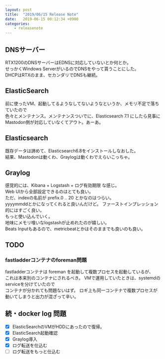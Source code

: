 ```yaml
---
layout: post
title:  "2019/06/15 Release Note"
date:   2019-06-15 00:12:34 +0900
categories:
	- releasenote
---
```


## DNSサーバー

RTX1200のDNSサーバーはEDNSに対応していないとか何とか。  
せっかくWindows ServerがいるのでDNSをやって貰うことにした。  
DHCPはRTXのまま、セカンダリでDNSも継続。  

## ElasticSearch

前に使ったVM、起動してるようなしてないようなというか、メモリ不足で落ちていたので  
色々とメンテナンス。メンテナンスついでに、Elasticsearch 7.1 にしたら見事に  
Mastodon側が対応していなくてアウト。あーあ。

## Elasticsearch

既存データは諦めて、Elasticsearch6.8をインストールしなおした。  
結果、Mastodonは動くわ、Graylogは動くわでえらいこっちゃ。   

## Graylog

感覚的には、Kibana + Logstash + ログ有効期限 な感じ。  
Web UIから全部設定できるのはとても良い。  
ただ、indexの名前が prefix.0 .. 20 とかなのはつらい。  
yyyymmddとかになってくれると良いんだけど。 ファーストインプレッション的にはすごく良い。  
もっと使い込んでいく。  
地味にメモリ喰いなlogstashが止めれたのが嬉しい。  
Beats Inputもあるので、metricbeatとかはそのままでも良いのも良い。

## TODO 
### fastladderコンテナのforeman問題

fastladderコンテナは foreman を起動して複数プロセスを起動しているが、  
これは本来別のコンテナにされるべき。 VMで運用していたときは、systemdのserviceを分けていたので  
コンテナが分かれても問題ないはず。
ロギ上も同一コンテナで複数プロセスが動いてしまうと出力が混ざって辛い。

## 続・docker log 問題

- [x] ElasticSearchのVMがHDDにあったので復帰。  
- [x] ElasticSearch起動確認
- [x] Graylog導入
- [x] ログ転送を仕込む
- [ ] ログ転送をもっと仕込む
